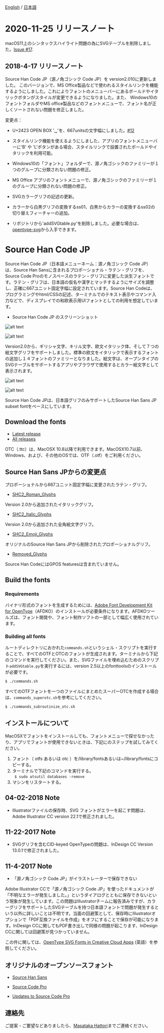 [English](https://github.com/adobe-fonts/source-han-code-jp) / [日本語](README-JP.md)

# 2020-11-25 リリースノート

macOS11上のシンタックスハイライト問題の為にSVGテーブルを削除しました。[Issue #17](https://github.com/adobe-fonts/source-han-code-jp/issues/17).


## 2018-4-17 リリースノート

Source Han Code JP（源ノ角ゴシック Code JP）を version2.010に更新しました。
このバージョンで、MS Office製品などで使われるスタイルリンクを機能するようにしました。これによりフォントのメニューバーにあるボールドやイタリックボタンがスタイルが変更できるようになりました。また、 Windows10のフォントフォルダやMS office製品などのフォントメニューで、フォント名が正しくソートされない問題を修正しました。

変更点：

* U+2423 OPEN BOX '␣'を、667unitsの文字幅にしました。[#12](https://github.com/adobe-fonts/source-han-code-jp/issues/12)

* スタイルリンク機能を使えるようにしました、アプリのフォントメニューバーに'B' や 'L'ボタンがある場合、スタイルリンクで設置されたボールドやイタリックを利用可能。

* Windows10の「フォント」フォルダーで、源ノ角ゴシックのファミリーが１つのグループに分類されない問題の修正。

* MS Office アプリのフォントメニューで、源ノ角ゴシックのファミリーが１のグループに分類されない問題の修正。

* SVGカラーグリフの記述の更新。

* カラーから白黒グリフの変換するss01、白黒からカラーの変換するss02の切り替えフィーチャーの追加。

* リポジトリから'addSVGtable.py'を削除しました。必要な場合は、[opentype-svg](https://github.com/adobe-type-tools/opentype-svg.git)から入手できます。


# Source Han Code JP

Source Han Code JP（日本語メニューネーム：源ノ角ゴシック Code JP）は、Source Han Sansに含まれるプロポーショナル・ラテン・グリフを、Source Code Proのモノスペースのラテン・グリフに変更した派生フォントです。ラテン・グリフは、日本語の仮名や漢字とマッチするようにサイズを調整し、正確に667ユニット固定字幅に設定されています。Source Han Codeは、プログラミングやhtml/CSSの記述、ターミナルでのテキスト表示やコマンド入力などで、ディスプレイでの和欧表示用UIフォントとしての利用を想定しています。

* Source Han Code JP のスクリーンショット

![alt text](https://github.com/adobe-fonts/source-han-code-jp/raw/master/resources/img-View.png "img-View")

![alt text](https://github.com/adobe-fonts/source-han-code-jp/raw/master/resources/img-AA.png "img-AA")

Version2.0から、ギリシャ文字、キリル文字、欧文イタリック体、そして７つの絵文字グリフをサポートしました。標準の欧文をイタリックで表示するフォントの追加し１４フォントのファミリーとなりました。絵文字は、オープンタイプのSVGテーブルをサポートするアプリやブラウザで使用するとカラー絵文字として表示されます。

![alt text](https://github.com/adobe-fonts/source-han-code-jp/raw/master/resources/newglyphs.png "new_glyphs")

![alt text](https://github.com/adobe-fonts/source-han-code-jp/raw/master/resources/color_emoji.png "color_emoji")

Source Han Code JPは、日本語グリフのみサポートしたSource Han Sans JP subset fontをベースにしています。

## Download the fonts

* [Latest release](../../releases/latest)
* [All releases](../../releases)

OTC（.ttc）は、MacOSX 10.8以降で利用できます。MacOSX10.7以前、Windows、および、その他のOSでは、OTF（.otf）をご利用ください。

## Source Han Sans JPからの変更点

プロポーショナルから667ユニット固定字幅に変更されたラテン・グリフ。

* [SHC2_Roman_Glyphs](https://github.com/adobe-fonts/source-han-code-jp/raw/master/resources/SHC2_Roman.pdf)

Version 2.0から追加されたイタリックグリフ。

* [SHC2_Italic_Glyphs](https://github.com/adobe-fonts/source-han-code-jp/raw/master/resources/SHC2_Italic.pdf)

Version 2.0から追加された全角絵文字グリフ。

* [SHC2_Emoji_Glyphs](https://github.com/adobe-fonts/source-han-code-jp/raw/master/resources/SHC2_Emoji.pdf)

オリジナルのSource Han Sans JPから削除されたプロポーショナルグリフ。

* [Removed_Glyphs](https://github.com/adobe-fonts/source-han-code-jp/raw/master/resources/removedGlyphs_fromSHS.pdf)

Source Han CodeにはGPOS featuresは含まれていません。

## Build the fonts
### Requirements

バイナリ形式のフォントを生成するためには、[Adobe Font Development Kit for OpenType](http://www.adobe.com/devnet/opentype/afdko.html)（AFDKO）のインストールが必要条件になります。AFDKOツールズは、フォント開発や、フォント制作ソフトの一部として幅広く使用されています。

### Building all fonts

ルートディレクトリにおかれた`commands.sh`というシェル・スクリプトを実行することで、すべてのOTFとOTCのフォントが生成されます。ターミナルから下記のコマンドを実行してください。また、SVGファイルを埋め込むためのスクリプト`addSVGtable.py`を実行するには、version 2.5以上のfonttoolsのインストールが必要です。

```sh
$ ./commands.sh
```

すべてのOTFフォントを一つのファイルにまとめたスーパーOTCを作成する場合は、`commands_superotc.sh`を参考にしてください。

```sh
$ ./commands_subroutinize_otc.sh
```
## インストールについて
MacOSXでフォントをインストールしても、フォントメニューで探せなかったり、アプリでフォントが使用できないときは、下記にのステップを試してみてください。  
   
1. フォント（ otfs あるいは otc ）を/library/fontsあるいは~/library/fontsにコピーする。
2. ターミナルで下記のコマンドを実行する。  
```  $ sudo atsutil databases -remove  ```
3. マシンをリスタートする。

## 04-02-2018 Note

* Illustratorファイルの保存時、SVG フォントがエラーを起こす問題は、Adobe Illustrator CC version 22.1で修正されました。

## 11-22-2017 Note

* SVGグリフを含むCID-keyed OpenTypeの問題は、InDesign CC Version 13.0.1で修正されました。

## 11-4-2017 Note

* 「源ノ角ゴシック Code JP」がイラストレーターで保存できない

Adobe Illustrator CCで「源ノ角ゴシック Code JP」を使ったドキュメントが「不明なエラーが発生しました。」というダイアログとともに保存できないという現象が発生しています。この問題はIllustratorチームに報告済みですが、カラーグリフをサポートしたSVGテーブルを持つ日本語フォントで問題が発生するという以外に詳しいことは不明です。当面の回避策として、保存時にIllustratorオプションで「PDF互換ファイルを作成」をオフにすることで保存が可能になります。InDesign CCに関してもPDF書き出しで同様の問題が起こります、InDesign CCに関しては回避策が見つかっていません。

この件に関しては、[OpenType SVG Fonts in Creative Cloud Apps](https://blogs.adobe.com/CCJKType/2017/11/opentype-svg-fonts-illustratorindesignphotoshop-cc-2018.html) (英語）を参照してください。


## オリジナルのオープンソースフォント
* [Source Han Sans](https://github.com/adobe-fonts/source-han-sans)
* [Source Code Pro](https://github.com/adobe-fonts/source-code-pro)

* [Updates to Source Code Pro](http://blog.typekit.com/2015/07/17/source-code-pro-italic-greek-cyrillic/)

## 連絡先

ご提案・ご要望などありましたら、[Masataka Hattori](mailto:mhattori@adobe.com)までご連絡ください。
